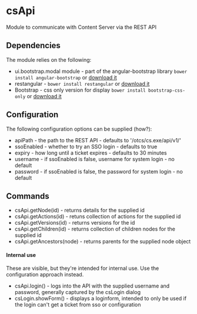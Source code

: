 # csApi

Module to communicate with Content Server via the REST API

## Dependencies 

The module relies on the following:
	
* ui.bootstrap.modal module - part of the angular-bootstrap library `bower install angular-bootstrap` or [download it](https://github.com/angular-ui/bootstrap)
* restangular - `bower install restangular` or [download it](https://github.com/mgonto/restangular)
* Bootstrap - css only version for display `bower install bootstrap-css-only` or [download it](https://github.com/fyockm/bootstrap-css-only)
	
## Configuration

The following configuration options can be supplied (how?): 

* apiPath - the path to the REST API - defaults to '/otcs/cs.exe/api/v1/' 
* ssoEnabled - whether to try an SSO login - defaults to true 
* expiry - how long until a ticket expires - defaults to 30 minutes
* username - if ssoEnabled is false, username for system login - no default 
* password - if ssoEnabled is false, the password for system login - no default 

## Commands

* csApi.getNode(id) - returns details for the supplied id
* csApi.getActions(id) - retuns collection of actions for the supplied id
* csApi.getVersions(id) - returns versions for the id
* csApi.getChildren(id) - returns collection of children nodes for the supplied id
* csApi.getAncestors(node) - returns parents for the supplied node object

#### Internal use 
These are visible, but they're intended for internal use. Use the configuration approach instead.
* csApi.login() - logs into the API with the supplied username and password, generally captured by the csLogin dialog
* csLogin.showForm() - displays a loginform, intended to only be used if the login can't get a ticket from sso or configuration